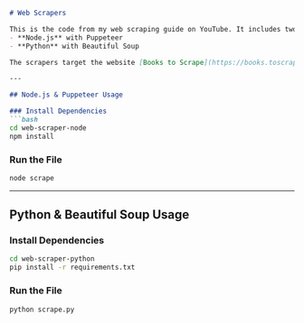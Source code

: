 ```markdown
# Web Scrapers

This is the code from my web scraping guide on YouTube. It includes two scrapers:
- **Node.js** with Puppeteer
- **Python** with Beautiful Soup

The scrapers target the website [Books to Scrape](https://books.toscrape.com/), but you can modify the code to scrape other websites.

---

## Node.js & Puppeteer Usage

### Install Dependencies
```bash
cd web-scraper-node
npm install
```

### Run the File
```bash
node scrape
```

---

## Python & Beautiful Soup Usage

### Install Dependencies
```bash
cd web-scraper-python
pip install -r requirements.txt
```

### Run the File
```bash
python scrape.py
```